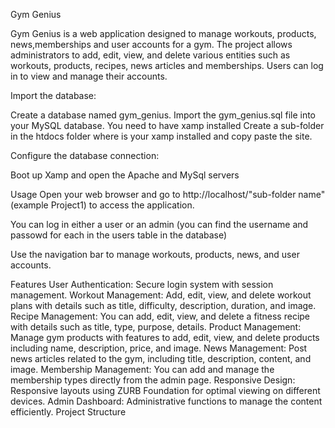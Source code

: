 Gym Genius

Gym Genius is a web application designed to manage workouts, products, news,memberships and user accounts for a gym. The project allows administrators to add, edit, view, and delete various entities such as workouts, products, recipes, news articles and memberships. Users can log in to view and manage their accounts.

Import the database:

Create a database named gym_genius.
Import the gym_genius.sql file into your MySQL database.
You need to have xamp installed
Create a sub-folder in the htdocs folder where is your xamp installed and copy paste the site.

Configure the database connection:

Boot up Xamp and open the Apache and MySql servers

Usage
Open your web browser and go to http://localhost/"sub-folder name" (example Project1) to access the application.

You can log in either a user or an admin (you can find the username and passowd for each in the users table in the database)

Use the navigation bar to manage workouts, products, news, and user accounts.

Features
User Authentication: Secure login system with session management.
Workout Management: Add, edit, view, and delete workout plans with details such as title, difficulty, description, duration, and image.
Recipe Management: You can add, edit, view, and delete a fitness recipe with details such as title, type, purpose, details.
Product Management: Manage gym products with features to add, edit, view, and delete products including name, description, price, and image.
News Management: Post news articles related to the gym, including title, description, content, and image.
Membership Management: You can add and manage the membership types directly from the admin page.
Responsive Design: Responsive layouts using ZURB Foundation for optimal viewing on different devices.
Admin Dashboard: Administrative functions to manage the content efficiently.
Project Structure
